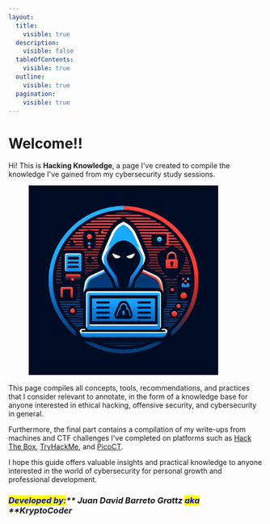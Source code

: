 ```yaml
---
layout:
  title:
    visible: true
  description:
    visible: false
  tableOfContents:
    visible: true
  outline:
    visible: true
  pagination:
    visible: true
---
```


# Welcome!!

Hi! This is **Hacking Knowledge**, a page I've created to compile the knowledge I've gained from my cybersecurity study sessions.



<figure><img src=".gitbook/assets/Hacking_Knowledge_7.jpeg" alt="" width="375"><figcaption></figcaption></figure>

This page compiles all concepts, tools, recommendations, and practices that I consider relevant to annotate, in the form of a knowledge base for anyone interested in ethical hacking, offensive security, and cybersecurity in general.

Furthermore, the final part contains a compilation of my write-ups from machines and CTF challenges I've completed on platforms such as [Hack The Box](https://www.hackthebox.com/), [TryHackMe](https://tryhackme.com/), and [PicoCT](https://picoctf.org/).

I hope this guide offers valuable insights and practical knowledge to anyone interested in the world of cybersecurity for personal growth and professional development.

### _<mark style="color:blue;">**Developed by:**</mark>** ****Juan David Barreto Grattz**** **<mark style="color:blue;">**aka**</mark>** ****KryptoCoder**_
